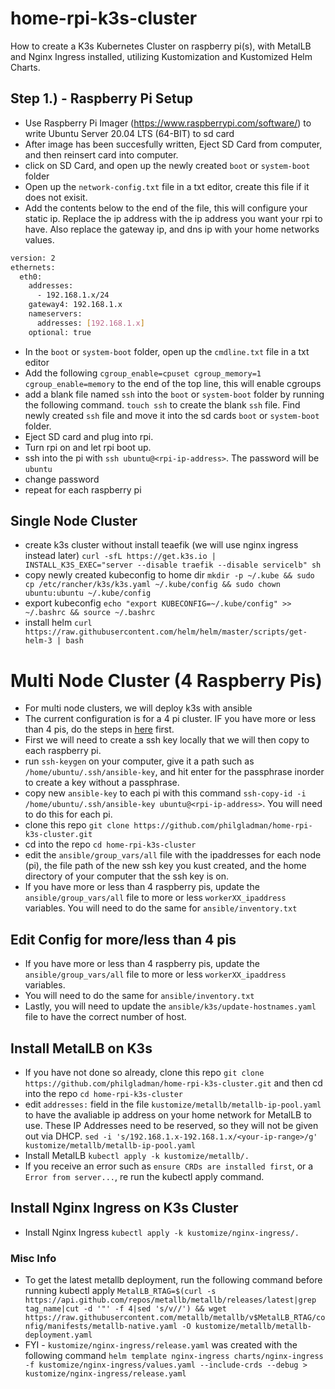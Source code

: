 # home-rpi-k3s-cluster
How to create a K3s Kubernetes Cluster on raspberry pi(s), with MetalLB and Nginx Ingress installed, utilizing Kustomization and Kustomized Helm Charts.

## Step 1.) - Raspberry Pi Setup
- Use Raspberry Pi Imager (https://www.raspberrypi.com/software/) to write Ubuntu Server 20.04 LTS (64-BIT) to sd card
- After image has been succesfully written, Eject SD Card from computer, and then reinsert card into computer.
- click on SD Card, and open up the newly created `boot` or `system-boot` folder
- Open up the `network-config.txt` file in a txt editor, create this file if it does not exisit.
- Add the contents below to the end of the file, this will configure your static ip. Replace the ip address with the ip address you want your rpi to have. Also replace the gateway ip, and dns ip with your home networks values.

```bash
version: 2
ethernets:
  eth0:
    addresses:
      - 192.168.1.x/24
    gateway4: 192.168.1.x
    nameservers:
      addresses: [192.168.1.x]
    optional: true
```

- In the `boot`  or `system-boot` folder, open up the `cmdline.txt` file in a txt editor
- Add the following `cgroup_enable=cpuset cgroup_memory=1 cgroup_enable=memory` to the end of the top line, this will enable cgroups
- add a blank file named `ssh` into the `boot` or `system-boot` folder by running the following command. `touch ssh` to create the blank `ssh` file. Find newly created `ssh` file and move it into the sd cards `boot` or `system-boot` folder.
- Eject SD card and plug into rpi.
- Turn rpi on and let rpi boot up.
- ssh into the pi with `ssh ubuntu@<rpi-ip-address>`. The password will be `ubuntu`
- change password
- repeat for each raspberry pi

## Single Node Cluster
- create k3s cluster without install teaefik (we will use nginx ingress instead later) `curl -sfL https://get.k3s.io | INSTALL_K3S_EXEC="server --disable traefik --disable servicelb" sh`
- copy newly created kubeconfig to home dir `mkdir -p ~/.kube && sudo cp /etc/rancher/k3s/k3s.yaml ~/.kube/config && sudo chown ubuntu:ubuntu ~/.kube/config`
- export kubeconfig `echo "export KUBECONFIG=~/.kube/config" >> ~/.bashrc && source ~/.bashrc`
- install helm `curl https://raw.githubusercontent.com/helm/helm/master/scripts/get-helm-3 | bash`

# Multi Node Cluster (4 Raspberry Pis)
- For multi node clusters, we will deploy k3s with ansible
- The current configuration is for a 4 pi cluster. IF you have more or less than 4 pis, do the steps in [here]() first.
- First we will need to create a ssh key locally that we will then copy to each raspberry pi.
- run `ssh-keygen` on your computer, give it a path such as `/home/ubuntu/.ssh/ansible-key`, and hit enter for the passphrase inorder to create a key without a passphrase.
- copy new `ansible-key` to each pi with this command `ssh-copy-id -i /home/ubuntu/.ssh/ansible-key ubuntu@<rpi-ip-address>`. You will need to do this for each pi.
- clone this repo `git clone https://github.com/philgladman/home-rpi-k3s-cluster.git`
- cd into the repo `cd home-rpi-k3s-cluster`
- edit the `ansible/group_vars/all` file with the ipaddresses for each node (pi), the file path of the new ssh key you kust created, and the home directory of your computer that the ssh key is on.
- If you have more or less than 4 raspberry pis, update the `ansible/group_vars/all` file to more or less `workerXX_ipaddress` variables. You will need to do the same for `ansible/inventory.txt`

## Edit Config for more/less than 4 pis
- If you have more or less than 4 raspberry pis, update the `ansible/group_vars/all` file to more or less `workerXX_ipaddress` variables. 
- You will need to do the same for `ansible/inventory.txt`
- Lastly, you will need to update the `ansible/k3s/update-hostnames.yaml` file to have the correct number of host.

## Install MetalLB on K3s 
- If you have not done so already, clone this repo `git clone https://github.com/philgladman/home-rpi-k3s-cluster.git` and then cd into the repo `cd home-rpi-k3s-cluster`
- edit `addresses:` field in the file `kustomize/metallb/metallb-ip-pool.yaml` to have the avaliable ip address on your home network for MetalLB to use. These IP Addresses need to be reserved, so they will not be given out via DHCP. `sed -i 's/192.168.1.x-192.168.1.x/<your-ip-range>/g' kustomize/metallb/metallb-ip-pool.yaml`
- Install MetalLB `kubectl apply -k kustomize/metallb/.`
- If you receive an error such as `ensure CRDs are installed first`, or a `Error from server...`, re run the kubectl apply command.

## Install Nginx Ingress on K3s Cluster
- Install Nginx Ingress `kubectl apply -k kustomize/nginx-ingress/.`

### Misc Info
- To get the latest metallb deployment, run the following command  before running kubectl apply `MetalLB_RTAG=$(curl -s https://api.github.com/repos/metallb/metallb/releases/latest|grep tag_name|cut -d '"' -f 4|sed 's/v//') && wget https://raw.githubusercontent.com/metallb/metallb/v$MetalLB_RTAG/config/manifests/metallb-native.yaml -O kustomize/metallb/metallb-deployment.yaml`
- FYI - `kustomize/nginx-ingress/release.yaml` was created with the following command `helm template nginx-ingress charts/nginx-ingress -f kustomize/nginx-ingress/values.yaml --include-crds --debug > kustomize/nginx-ingress/release.yaml`
